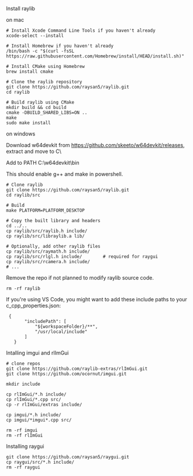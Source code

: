 Install raylib

on mac

```
# Install Xcode Command Line Tools if you haven't already
xcode-select --install

# Install Homebrew if you haven't already
/bin/bash -c "$(curl -fsSL https://raw.githubusercontent.com/Homebrew/install/HEAD/install.sh)"

# Install CMake using Homebrew
brew install cmake

# Clone the raylib repository
git clone https://github.com/raysan5/raylib.git
cd raylib

# Build raylib using CMake
mkdir build && cd build
cmake -DBUILD_SHARED_LIBS=ON ..
make
sudo make install
```

on windows

Download w64devkit from https://github.com/skeeto/w64devkit/releases, extract and move to C\

Add to PATH C:\w64devkit\bin

This should enable g++ and make in powershell.

```
# Clone raylib
git clone https://github.com/raysan5/raylib.git
cd raylib/src

# Build
make PLATFORM=PLATFORM_DESKTOP

# Copy the built library and headers
cd ../..
cp raylib/src/raylib.h include/
cp raylib/src/libraylib.a lib/

# Optionally, add other raylib files
cp raylib/src/raymath.h include/
cp raylib/src/rlgl.h include/        # required for raygui
cp raylib/src/rcamera.h include/
# ...
```

Remove the repo if not planned to modify raylib source code.

```
rm -rf raylib
```

If you're using VS Code, you might want to add these include paths to your c_cpp_properties.json:

```
 {
       "includePath": [
           "${workspaceFolder}/**",
           "/usr/local/include"
       ]
   }
```

Intalling imgui and rlImGui

```
# clone repos
git clone https://github.com/raylib-extras/rlImGui.git
git clone https://github.com/ocornut/imgui.git

mkdir include

cp rlImGui/*.h include/
cp rlImGui/*.cpp src/
cp -r rlImGui/extras include/

cp imgui/*.h include/
cp imgui/*imgui*.cpp src/

rm -rf imgui
rm -rf rlImGui
```

Installing raygui

```
git clone https://github.com/raysan5/raygui.git
cp raygui/src/*.h include/
rm -rf raygui
```
